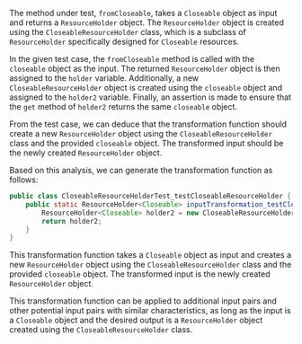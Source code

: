 The method under test, `fromCloseable`, takes a `Closeable` object as input and returns a `ResourceHolder` object. The `ResourceHolder` object is created using the `CloseableResourceHolder` class, which is a subclass of `ResourceHolder` specifically designed for `Closeable` resources.

In the given test case, the `fromCloseable` method is called with the `closeable` object as the input. The returned `ResourceHolder` object is then assigned to the `holder` variable. Additionally, a new `CloseableResourceHolder` object is created using the `closeable` object and assigned to the `holder2` variable. Finally, an assertion is made to ensure that the `get` method of `holder2` returns the same `closeable` object.

From the test case, we can deduce that the transformation function should create a new `ResourceHolder` object using the `CloseableResourceHolder` class and the provided `closeable` object. The transformed input should be the newly created `ResourceHolder` object.

Based on this analysis, we can generate the transformation function as follows:

```java
public class CloseableResourceHolderTest_testCloseableResourceHolder {
    public static ResourceHolder<Closeable> inputTransformation_testCloseableResourceHolder(Closeable closeable)  {
        ResourceHolder<Closeable> holder2 = new CloseableResourceHolder<>(closeable);
        return holder2;
    }
}
```

This transformation function takes a `Closeable` object as input and creates a new `ResourceHolder` object using the `CloseableResourceHolder` class and the provided `closeable` object. The transformed input is the newly created `ResourceHolder` object.

This transformation function can be applied to additional input pairs and other potential input pairs with similar characteristics, as long as the input is a `Closeable` object and the desired output is a `ResourceHolder` object created using the `CloseableResourceHolder` class.